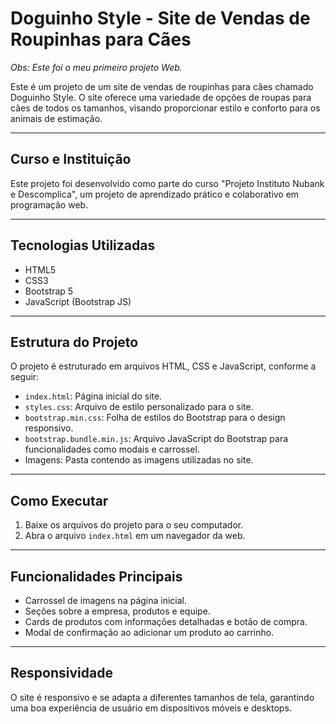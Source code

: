 # Doguinho Style - Site de Vendas de Roupinhas para Cães

*Obs: Este foi o meu primeiro projeto Web.*

Este é um projeto de um site de vendas de roupinhas para cães chamado Doguinho Style. O site oferece uma variedade de opções de roupas para cães de todos os tamanhos, visando proporcionar estilo e conforto para os animais de estimação.

---
## Curso e Instituição
Este projeto foi desenvolvido como parte do curso "Projeto Instituto Nubank e Descomplica", um projeto de aprendizado prático e colaborativo em programação web.

---
## Tecnologias Utilizadas
- HTML5
- CSS3
- Bootstrap 5
- JavaScript (Bootstrap JS)

---
## Estrutura do Projeto
O projeto é estruturado em arquivos HTML, CSS e JavaScript, conforme a seguir:
- `index.html`: Página inicial do site.
- `styles.css`: Arquivo de estilo personalizado para o site.
- `bootstrap.min.css`: Folha de estilos do Bootstrap para o design responsivo.
- `bootstrap.bundle.min.js`: Arquivo JavaScript do Bootstrap para funcionalidades como modais e carrossel.
- Imagens: Pasta contendo as imagens utilizadas no site.

---
## Como Executar
1. Baixe os arquivos do projeto para o seu computador.
2. Abra o arquivo `index.html` em um navegador da web.

---
## Funcionalidades Principais
- Carrossel de imagens na página inicial.
- Seções sobre a empresa, produtos e equipe.
- Cards de produtos com informações detalhadas e botão de compra.
- Modal de confirmação ao adicionar um produto ao carrinho.

---
## Responsividade
O site é responsivo e se adapta a diferentes tamanhos de tela, garantindo uma boa experiência de usuário em dispositivos móveis e desktops.